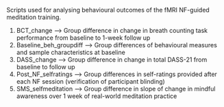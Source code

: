 Scripts used for analysing behavioural outcomes of the fMRI NF-guided meditation training.

1) BCT_change --> Group difference in change in breath counting task performance from baseline to 1-week follow up
2) Baseline_beh_groupdiff --> Group differences of behavioural measures and sample characteristics at baseline 
3) DASS_change --> Group difference in change in total DASS-21 from baseline to follow up
4) Post_NF_selfratings --> Group differences in self-ratings provided after each NF session (verification of participant blinding) 
5) SMS_selfmeditation --> Group difference in slope of change in mindful awareness over 1 week of real-world meditation practice
